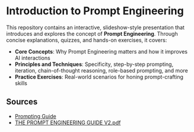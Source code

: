 # Introduction to Prompt Engineering

This repository contains an interactive, slideshow-style presentation that introduces and explores the concept of **Prompt Engineering**. Through concise explanations, quizzes, and hands-on exercises, it covers:

- **Core Concepts**: Why Prompt Engineering matters and how it improves AI interactions
- **Principles and Techniques**: Specificity, step-by-step prompting, iteration, chain-of-thought reasoning, role-based prompting, and more
- **Practice Exercises**: Real-world scenarios for honing prompt-crafting skills

## Sources

- [Prompting Guide](https://www.promptingguide.ai/)
- [THE PROMPT ENGINEERING GUIDE V2.pdf](./THE_PROMPT_ENGINEERING_GUIDE_V2.pdf)
